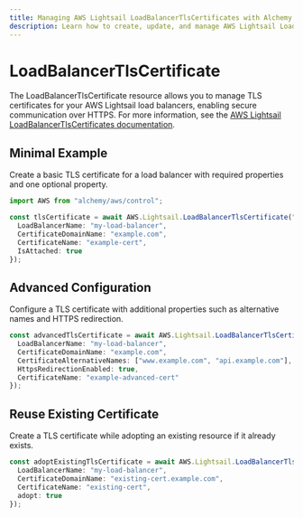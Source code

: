 ```yaml
---
title: Managing AWS Lightsail LoadBalancerTlsCertificates with Alchemy
description: Learn how to create, update, and manage AWS Lightsail LoadBalancerTlsCertificates using Alchemy Cloud Control.
---
```


# LoadBalancerTlsCertificate

The LoadBalancerTlsCertificate resource allows you to manage TLS certificates for your AWS Lightsail load balancers, enabling secure communication over HTTPS. For more information, see the [AWS Lightsail LoadBalancerTlsCertificates documentation](https://docs.aws.amazon.com/lightsail/latest/userguide/).

## Minimal Example

Create a basic TLS certificate for a load balancer with required properties and one optional property.

```ts
import AWS from "alchemy/aws/control";

const tlsCertificate = await AWS.Lightsail.LoadBalancerTlsCertificate("myTlsCertificate", {
  LoadBalancerName: "my-load-balancer",
  CertificateDomainName: "example.com",
  CertificateName: "example-cert",
  IsAttached: true
});
```

## Advanced Configuration

Configure a TLS certificate with additional properties such as alternative names and HTTPS redirection.

```ts
const advancedTlsCertificate = await AWS.Lightsail.LoadBalancerTlsCertificate("advancedTlsCertificate", {
  LoadBalancerName: "my-load-balancer",
  CertificateDomainName: "example.com",
  CertificateAlternativeNames: ["www.example.com", "api.example.com"],
  HttpsRedirectionEnabled: true,
  CertificateName: "example-advanced-cert"
});
```

## Reuse Existing Certificate

Create a TLS certificate while adopting an existing resource if it already exists.

```ts
const adoptExistingTlsCertificate = await AWS.Lightsail.LoadBalancerTlsCertificate("adoptTlsCertificate", {
  LoadBalancerName: "my-load-balancer",
  CertificateDomainName: "existing-cert.example.com",
  CertificateName: "existing-cert",
  adopt: true
});
```